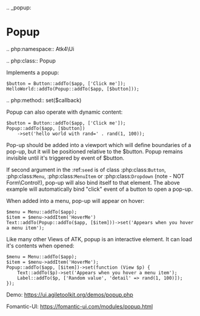 .. _popup:

# Popup

.. php:namespace:: Atk4\Ui

.. php:class:: Popup

Implements a popup:

```
$button = Button::addTo($app, ['Click me']);
HelloWorld::addTo(Popup::addTo($app, [$button]));
```

.. php:method:: set($callback)

Popup can also operate with dynamic content:

```
$button = Button::addTo($app, ['Click me']);
Popup::addTo($app, [$button])
    ->set('hello world with rand=' . rand(1, 100));
```

Pop-up should be added into a viewport which will define boundaries of a pop-up, but it will
be positioned relative to the $button. Popup remains invisible until it's triggered by event of $button.

If second argument in the :ref:`seed` is of class :php:class:`Button`, :php:class:`Menu`,
:php:class:`MenuItem` or :php:class:`Dropdown` (note - NOT Form\Control!), pop-up will also bind itself
to that element. The above example will automatically bind "click" event of a button to open a pop-up.

When added into a menu, pop-up will appear on hover:

```
$menu = Menu::addTo($app);
$item = $menu->addItem('HoverMe')
Text::addTo(Popup::addTo($app, [$item]))->set('Appears when you hover a menu item');
```

Like many other Views of ATK, popup is an interactive element. It can load it's contents when opened:

```
$menu = Menu::addTo($app);
$item = $menu->addItem('HoverMe');
Popup::addTo($app, [$item])->set(function (View $p) {
    Text::addTo($p)->set('Appears when you hover a menu item');
    Label::addTo($p, ['Random value', 'detail' => rand(1, 100)]);
});
```

Demo: https://ui.agiletoolkit.org/demos/popup.php

Fomantic-UI: https://fomantic-ui.com/modules/popup.html


